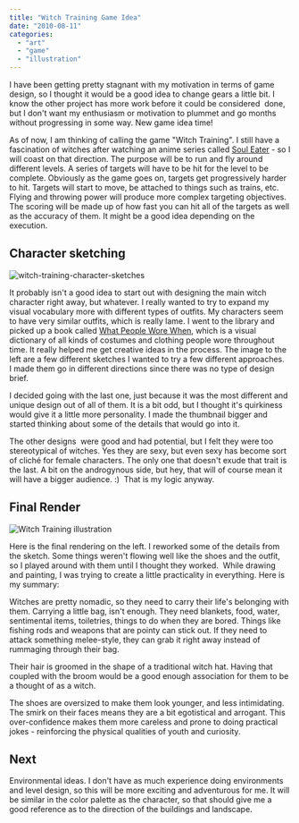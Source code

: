 ```yaml
---
title: "Witch Training Game Idea"
date: "2010-08-11"
categories: 
  - "art"
  - "game"
  - "illustration"
---
```


I have been getting pretty stagnant with my motivation in terms of game design, so I thought it would be a good idea to change gears a little bit. I know the other project has more work before it could be considered  done, but I don't want my enthusiasm or motivation to plummet and go months without progressing in some way. New game idea time!

As of now, I am thinking of calling the game "Witch Training". I still have a fascination of witches after watching an anime series called [Soul Eater](http://en.wikipedia.org/wiki/Soul_Eater_%28manga%29) - so I will coast on that direction. The purpose will be to run and fly around different levels. A series of targets will have to be hit for the level to be complete. Obviously as the game goes on, targets get progressively harder to hit. Targets will start to move, be attached to things such as trains, etc. Flying and throwing power will produce more complex targeting objectives. The scoring will be made up of how fast you can hit all of the targets as well as the accuracy of them. It might be a good idea depending on the execution.

## Character sketching

![](./images/witch-training-character-sketches.jpg "witch-training-character-sketches")

It probably isn't a good idea to start out with designing the main witch character right away, but whatever. I really wanted to try to expand my visual vocabulary more with different types of outfits. My characters seem to have very similar outfits, which is really lame. I went to the library and picked up a book called [What People Wore When](http://www.amazon.com/What-People-Wore-When-Illustrated/dp/0312383215), which is a visual dictionary of all kinds of costumes and clothing people wore throughout time. It really helped me get creative ideas in the process. The image to the left are a few different sketches I wanted to try a few different approaches.  I made them go in different directions since there was no type of design brief.

I decided going with the last one, just because it was the most different and unique design out of all of them. It is a bit odd, but I thought it's quirkiness would give it a little more personality. I made the thumbnail bigger and started thinking about some of the details that would go into it.

The other designs  were good and had potential, but I felt they were too stereotypical of witches. Yes they are sexy, but even sexy has become sort of cliché for female characters. The only one that doesn't exude that trait is the last. A bit on the androgynous side, but hey, that will of course mean it will have a bigger audience. :)  That is my logic anyway.

## Final Render

![Witch Training illustration](./images/witch-training-char1.jpg "Witch Training illustration")

Here is the final rendering on the left. I reworked some of the details from the sketch. Some things weren't flowing well like the shoes and the outfit, so I played around with them until I thought they worked.  While drawing and painting, I was trying to create a little practicality in everything. Here is my summary:

Witches are pretty nomadic, so they need to carry their life's belonging with them. Carrying a little bag, isn't enough. They need blankets, food, water, sentimental items, toiletries, things to do when they are bored. Things like fishing rods and weapons that are pointy can stick out. If they need to attack something melee-style, they can grab it right away instead of rummaging through their bag.

Their hair is groomed in the shape of a traditional witch hat. Having that coupled with the broom would be a good enough association for them to be a thought of as a witch.

The shoes are oversized to make them look younger, and less intimidating. The smirk on their faces means they are a bit egotistical and arrogant. This over-confidence makes them more careless and prone to doing practical jokes - reinforcing the physical qualities of youth and curiosity.

## Next

Environmental ideas. I don't have as much experience doing environments and level design, so this will be more exciting and adventurous for me. It will be similar in the color palette as the character, so that should give me a good reference as to the direction of the buildings and landscape.
